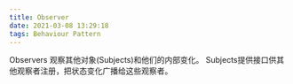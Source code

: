 ```yaml
---
title: Observer
date: 2021-03-08 13:29:18
tags: Behaviour Pattern
---
```

Observers 观察其他对象(Subjects)和他们的内部变化。
Subjects提供接口供其他观察者注册，把状态变化广播给这些观察者。